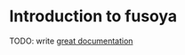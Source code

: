 # Introduction to fusoya

TODO: write [great documentation](http://jacobian.org/writing/what-to-write/)
